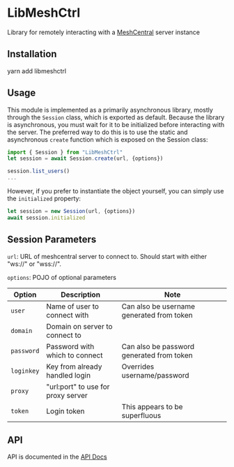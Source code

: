 # LibMeshCtrl

Library for remotely interacting with a [MeshCentral](https://meshcentral.com/) server instance

## Installation

yarn add libmeshctrl

## Usage

This module is implemented as a primarily asynchronous library, mostly through the `Session` class, which is exported as default. Because the library is asynchronous, you must wait for it to be initialized before interacting with the server. The preferred way to do this is to use the static and asynchronous `create` function which is exposed on the Session class:
```javascript
import { Session } from "LibMeshCtrl"
let session = await Session.create(url, {options})

session.list_users()
...
```

However, if you prefer to instantiate the object yourself, you can simply use the `initialized` property:
```javascript
let session = new Session(url, {options})
await session.initialized
```

## Session Parameters
`url`: URL of meshcentral server to connect to. Should start with either "ws://" or "wss://".

`options`: POJO of optional parameters

Option | Description | Note
--- | --- | ---
`user` | Name of user to connect with | Can also be username generated from token
`domain` | Domain on server to connect to |
`password` | Password with which to connect | Can also be password generated from token
`loginkey` | Key from already handled login | Overrides username/password
`proxy` | "url:port" to use for proxy server |
`token` | Login token | This appears to be superfluous

## API
API is documented in the [API Docs](https://github.com/Ylianst/LibMeshCtrl/blob/main/doc/api.md)
